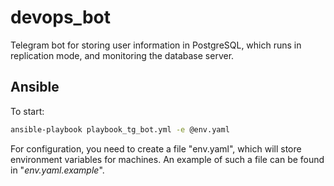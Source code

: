 # devops_bot

Telegram bot for storing user information in PostgreSQL, which runs in replication mode, and monitoring the database server.

## Ansible

To start:

```bash
ansible-playbook playbook_tg_bot.yml -e @env.yaml
```

For configuration, you need to create a file "env.yaml", which will store environment variables for machines.
An example of such a file can be found in "*env.yaml.example*".
